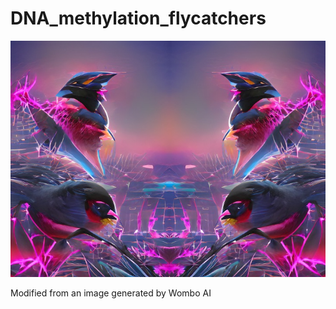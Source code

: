 # DNA_methylation_flycatchers


![alt text](https://github.com/JesperBoman/DNA_methylation_flycatchers/blob/main/GH_cover.jpg)

Modified from an image generated by Wombo AI
